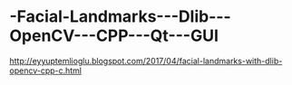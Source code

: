 # -Facial-Landmarks---Dlib---OpenCV---CPP---Qt---GUI

http://eyyuptemlioglu.blogspot.com/2017/04/facial-landmarks-with-dlib-opencv-cpp-c.html
